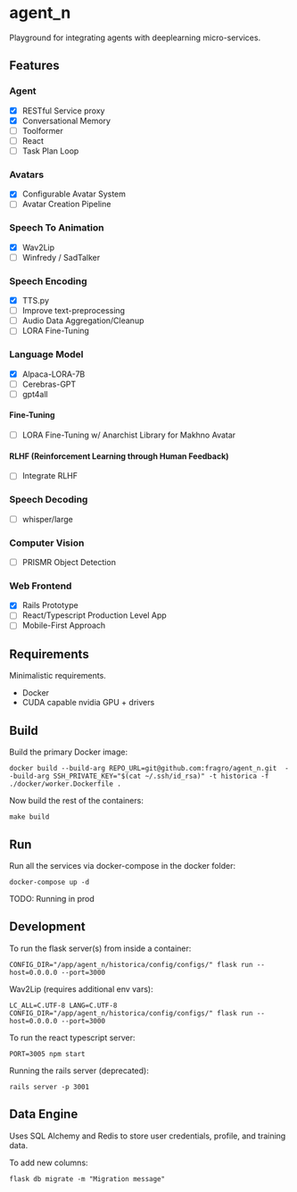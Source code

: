 # agent_n

Playground for integrating agents with deeplearning micro-services.

## Features

### Agent
- [x] RESTful Service proxy
- [x] Conversational Memory
- [ ] Toolformer
- [ ] React
- [ ] Task Plan Loop

### Avatars
- [x] Configurable Avatar System
- [ ] Avatar Creation Pipeline

### Speech To Animation
- [x] Wav2Lip
- [ ] Winfredy / SadTalker

### Speech Encoding
- [x] TTS.py
- [ ] Improve text-preprocessing
- [ ] Audio Data Aggregation/Cleanup
- [ ] LORA Fine-Tuning

### Language Model
- [x] Alpaca-LORA-7B
- [ ] Cerebras-GPT
- [ ] gpt4all

#### Fine-Tuning
- [ ] LORA Fine-Tuning w/ Anarchist Library for Makhno Avatar 

#### RLHF (Reinforcement Learning through Human Feedback)
- [ ] Integrate RLHF

### Speech Decoding
- [ ] whisper/large

### Computer Vision
- [ ] PRISMR Object Detection

### Web Frontend
- [x] Rails Prototype
- [ ] React/Typescript Production Level App
- [ ] Mobile-First Approach

## Requirements

Minimalistic requirements.

- Docker
- CUDA capable nvidia GPU + drivers

## Build

Build the primary Docker image:

```docker build --build-arg REPO_URL=git@github.com:fragro/agent_n.git  --build-arg SSH_PRIVATE_KEY="$(cat ~/.ssh/id_rsa)" -t historica -f ./docker/worker.Dockerfile .```

Now build the rest of the containers:

```make build```

## Run

Run all the services via docker-compose in the docker folder:

```docker-compose up -d```

TODO: Running in prod

## Development

To run the flask server(s) from inside a container:

```CONFIG_DIR="/app/agent_n/historica/config/configs/" flask run --host=0.0.0.0 --port=3000```

Wav2Lip (requires additional env vars):

```LC_ALL=C.UTF-8 LANG=C.UTF-8 CONFIG_DIR="/app/agent_n/historica/config/configs/" flask run --host=0.0.0.0 --port=3000```

To run the react typescript server:

```PORT=3005 npm start```

Running the rails server (deprecated):

```rails server -p 3001```

## Data Engine

Uses SQL Alchemy and Redis to store user credentials, profile, and training data.

To add new columns:

```flask db migrate -m "Migration message"```
